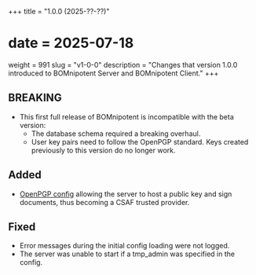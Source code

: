 +++
title = "1.0.0 (2025-??-??)"
# date = 2025-07-18
weight = 991
slug = "v1-0-0"
description = "Changes that version 1.0.0 introduced to BOMnipotent Server and BOMnipotent Client."
+++

## BREAKING
- This first full release of BOMnipotent is incompatible with the beta version:
  - The database schema required a breaking overhaul.
  - User key pairs need to follow the OpenPGP standard. Keys created previously to this version do no longer work.

## Added
- [OpenPGP config](/server/configuration/optional/open-pgp/) allowing the server to host a public key and sign documents, thus becoming a CSAF trusted provider.

## Fixed
- Error messages during the initial config loading were not logged.
- The server was unable to start if a tmp_admin was specified in the config.
